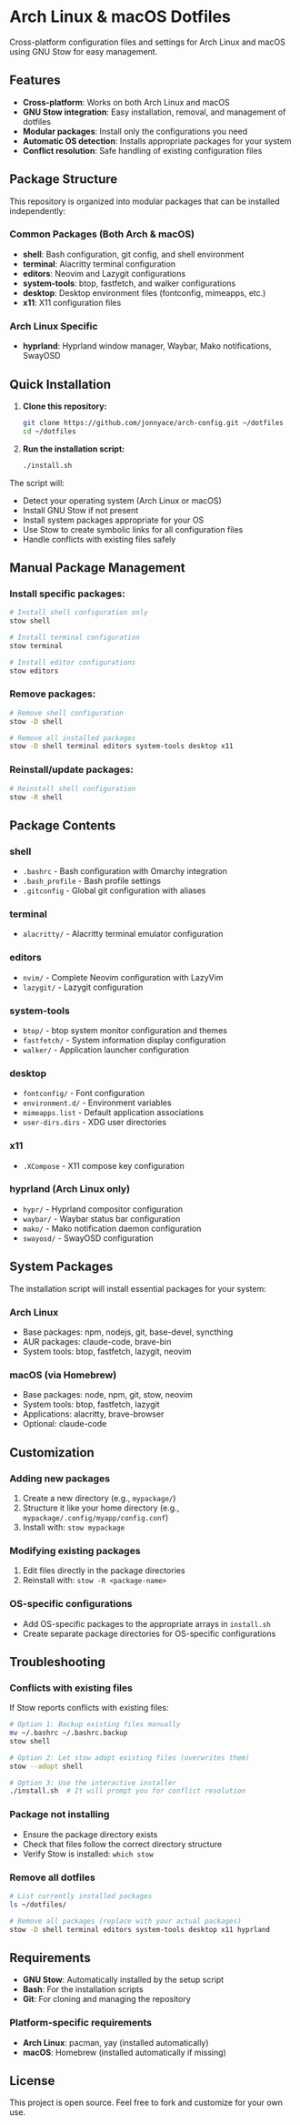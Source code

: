 # Arch Linux & macOS Dotfiles

Cross-platform configuration files and settings for Arch Linux and macOS using GNU Stow for easy management.

## Features

- **Cross-platform**: Works on both Arch Linux and macOS
- **GNU Stow integration**: Easy installation, removal, and management of dotfiles
- **Modular packages**: Install only the configurations you need
- **Automatic OS detection**: Installs appropriate packages for your system
- **Conflict resolution**: Safe handling of existing configuration files

## Package Structure

This repository is organized into modular packages that can be installed independently:

### Common Packages (Both Arch & macOS)
- **shell**: Bash configuration, git config, and shell environment
- **terminal**: Alacritty terminal configuration
- **editors**: Neovim and Lazygit configurations
- **system-tools**: btop, fastfetch, and walker configurations
- **desktop**: Desktop environment files (fontconfig, mimeapps, etc.)
- **x11**: X11 configuration files

### Arch Linux Specific
- **hyprland**: Hyprland window manager, Waybar, Mako notifications, SwayOSD

## Quick Installation

1. **Clone this repository:**
   ```bash
   git clone https://github.com/jonnyace/arch-config.git ~/dotfiles
   cd ~/dotfiles
   ```

2. **Run the installation script:**
   ```bash
   ./install.sh
   ```

The script will:
- Detect your operating system (Arch Linux or macOS)
- Install GNU Stow if not present
- Install system packages appropriate for your OS
- Use Stow to create symbolic links for all configuration files
- Handle conflicts with existing files safely

## Manual Package Management

### Install specific packages:
```bash
# Install shell configuration only
stow shell

# Install terminal configuration
stow terminal

# Install editor configurations
stow editors
```

### Remove packages:
```bash
# Remove shell configuration
stow -D shell

# Remove all installed packages
stow -D shell terminal editors system-tools desktop x11
```

### Reinstall/update packages:
```bash
# Reinstall shell configuration
stow -R shell
```

## Package Contents

### shell
- `.bashrc` - Bash configuration with Omarchy integration
- `.bash_profile` - Bash profile settings
- `.gitconfig` - Global git configuration with aliases

### terminal
- `alacritty/` - Alacritty terminal emulator configuration

### editors
- `nvim/` - Complete Neovim configuration with LazyVim
- `lazygit/` - Lazygit configuration

### system-tools
- `btop/` - btop system monitor configuration and themes
- `fastfetch/` - System information display configuration
- `walker/` - Application launcher configuration

### desktop
- `fontconfig/` - Font configuration
- `environment.d/` - Environment variables
- `mimeapps.list` - Default application associations
- `user-dirs.dirs` - XDG user directories

### x11
- `.XCompose` - X11 compose key configuration

### hyprland (Arch Linux only)
- `hypr/` - Hyprland compositor configuration
- `waybar/` - Waybar status bar configuration
- `mako/` - Mako notification daemon configuration
- `swayosd/` - SwayOSD configuration

## System Packages

The installation script will install essential packages for your system:

### Arch Linux
- Base packages: npm, nodejs, git, base-devel, syncthing
- AUR packages: claude-code, brave-bin
- System tools: btop, fastfetch, lazygit, neovim

### macOS (via Homebrew)
- Base packages: node, npm, git, stow, neovim
- System tools: btop, fastfetch, lazygit
- Applications: alacritty, brave-browser
- Optional: claude-code

## Customization

### Adding new packages
1. Create a new directory (e.g., `mypackage/`)
2. Structure it like your home directory (e.g., `mypackage/.config/myapp/config.conf`)
3. Install with: `stow mypackage`

### Modifying existing packages
1. Edit files directly in the package directories
2. Reinstall with: `stow -R <package-name>`

### OS-specific configurations
- Add OS-specific packages to the appropriate arrays in `install.sh`
- Create separate package directories for OS-specific configurations

## Troubleshooting

### Conflicts with existing files
If Stow reports conflicts with existing files:

```bash
# Option 1: Backup existing files manually
mv ~/.bashrc ~/.bashrc.backup
stow shell

# Option 2: Let stow adopt existing files (overwrites them)
stow --adopt shell

# Option 3: Use the interactive installer
./install.sh  # It will prompt you for conflict resolution
```

### Package not installing
- Ensure the package directory exists
- Check that files follow the correct directory structure
- Verify Stow is installed: `which stow`

### Remove all dotfiles
```bash
# List currently installed packages
ls ~/dotfiles/

# Remove all packages (replace with your actual packages)
stow -D shell terminal editors system-tools desktop x11 hyprland
```

## Requirements

- **GNU Stow**: Automatically installed by the setup script
- **Bash**: For the installation scripts
- **Git**: For cloning and managing the repository

### Platform-specific requirements
- **Arch Linux**: pacman, yay (installed automatically)
- **macOS**: Homebrew (installed automatically if missing)

## License

This project is open source. Feel free to fork and customize for your own use.